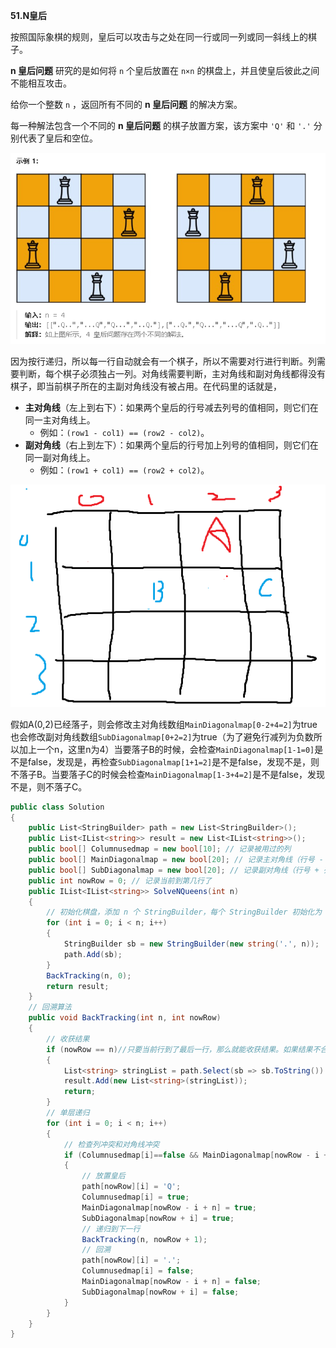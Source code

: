 **51.N皇后**

按照国际象棋的规则，皇后可以攻击与之处在同一行或同一列或同一斜线上的棋子。

**n 皇后问题** 研究的是如何将 `n` 个皇后放置在 `n×n` 的棋盘上，并且使皇后彼此之间不能相互攻击。

给你一个整数 `n` ，返回所有不同的 **n 皇后问题** 的解决方案。

每一种解法包含一个不同的 **n 皇后问题** 的棋子放置方案，该方案中 `'Q'` 和 `'.'` 分别代表了皇后和空位。

![QQ_1740366637674](./13.N皇后.assets/QQ_1740366637674.png)

因为按行递归，所以每一行自动就会有一个棋子，所以不需要对行进行判断。列需要判断，每个棋子必须独占一列。对角线需要判断，主对角线和副对角线都得没有棋子，即当前棋子所在的主副对角线没有被占用。在代码里的话就是，

- **主对角线**（左上到右下）：如果两个皇后的行号减去列号的值相同，则它们在同一主对角线上。
  - 例如：`(row1 - col1) == (row2 - col2)`。
- **副对角线**（右上到左下）：如果两个皇后的行号加上列号的值相同，则它们在同一副对角线上。
  - 例如：`(row1 + col1) == (row2 + col2)`。

![QQ_1740376594811](./13.N皇后.assets/QQ_1740376594811.png)

假如A(0,2)已经落子，则会修改主对角线数组`MainDiagonalmap[0-2+4=2]`为true也会修改副对角线数组`SubDiagonalmap[0+2=2]`为true（为了避免行减列为负数所以加上一个n，这里n为4）当要落子B的时候，会检查`MainDiagonalmap[1-1=0]`是不是false，发现是，再检查`SubDiagonalmap[1+1=2]`是不是false，发现不是，则不落子B。当要落子C的时候会检查`MainDiagonalmap[1-3+4=2]`是不是false，发现不是，则不落子C。

```c#
public class Solution
{
    public List<StringBuilder> path = new List<StringBuilder>();
    public List<IList<string>> result = new List<IList<string>>();
    public bool[] Columnusedmap = new bool[10]; // 记录被用过的列
    public bool[] MainDiagonalmap = new bool[20]; // 记录主对角线（行号 - 列号 + n），加n是因为有可能（行-列）是负数，都加上一个n就不会是负数了
    public bool[] SubDiagonalmap = new bool[20]; // 记录副对角线（行号 + 列号）
    public int nowRow = 0; // 记录当前到第几行了
    public IList<IList<string>> SolveNQueens(int n)
    {
        // 初始化棋盘，添加 n 个 StringBuilder，每个 StringBuilder 初始化为 n 个 '.'
        for (int i = 0; i < n; i++)
        {
            StringBuilder sb = new StringBuilder(new string('.', n));
            path.Add(sb);
        }
        BackTracking(n, 0);
        return result;
    }
    // 回溯算法
    public void BackTracking(int n, int nowRow)
    {
        // 收获结果
        if (nowRow == n)//只要当前行到了最后一行，那么就能收获结果。如果结果不合法根本不会走到这一步
        {
            List<string> stringList = path.Select(sb => sb.ToString()).ToList();
            result.Add(new List<string>(stringList));
            return;
        }
        // 单层递归
        for (int i = 0; i < n; i++)
        {
            // 检查列冲突和对角线冲突
            if (Columnusedmap[i]==false && MainDiagonalmap[nowRow - i + n]==false && SubDiagonalmap[nowRow + i]==false)
            {
                // 放置皇后
                path[nowRow][i] = 'Q';
                Columnusedmap[i] = true;
                MainDiagonalmap[nowRow - i + n] = true;
                SubDiagonalmap[nowRow + i] = true;
                // 递归到下一行
                BackTracking(n, nowRow + 1);
                // 回溯
                path[nowRow][i] = '.';
                Columnusedmap[i] = false;
                MainDiagonalmap[nowRow - i + n] = false;
                SubDiagonalmap[nowRow + i] = false;
            }
        }
    }
}
```

